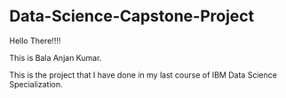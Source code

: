 # Data-Science-Capstone-Project

Hello There!!!!

This is Bala Anjan Kumar.

This is the project that I have done in my last course of IBM Data Science Specialization.
